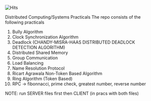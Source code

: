 ![Hits](https://hits.seeyoufarm.com/api/count/incr/badge.svg?url=https%3A%2F%2Fgithub.com%2Futkarsh-ut9%2Fdc-temp&count_bg=%2379C83D&title_bg=%23000000&icon=python.svg&icon_color=%23FFFFFF&title=Visitors&edge_flat=false)

Distributed Computing/Systems Practicals
The repo consists of the following practicals
1. Bully Algorithm
2. Clock Synchronization Algorithm
3. Deadlock (CHANDY-MISRA-HAAS DISTRIBUTED DEADLOCK DETECTION ALGORITHM)
4. Distributed Shared Memory
5. Group Communication
6. Load Balancing
7. Name Resolution Protocol
8. Ricart Agrawala Non-Token Based Algorithm
9. Ring Algorithm (Token Based)
10. RPC -> fibonnacci, prime check, greatest number, reverse number

NOTE: run SERVER files first then CLIENT (in pracs with both files)



